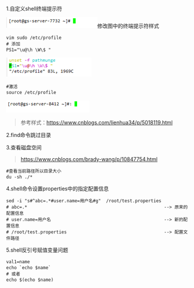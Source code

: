 1.自定义shell终端提示符

![image-20210324110537531](常见命令与设置图片/image-20210324110537531.png)修改图中的终端提示符样式

```shell
vim sudo /etc/profile
# 添加
PS1="\u@\h \W\$ "
```

![image-20210324110815635](常见命令与设置图片/image-20210324110815635.png)

```shell
#激活
source /etc/profile
```

![image-20210324141736701](常见命令与设置图片/image-20210324141736701.png)

> 参考样式：https://www.cnblogs.com/lienhua34/p/5018119.html

2.find命令跳过目录

3.查看磁盘空间

> https://www.cnblogs.com/brady-wang/p/10847754.html

```shell
#查看当前路径所以目录大小
du -sh ./*
```

4.shell命令设置properties中的指定配置信息

```shell
sed -i "s#^abc=.*#user.name=用户名#g"  /root/test.properties
# abc=.*  													-->	原来的配置信息
# user.name=用户名											  --> 新的配置信息
# /root/test.properties										-->	配置文件路径
```

5.shell反引号赋值变量问题

```shell
val1=name
echo `echo $name`
# 或者
echo $(echo $name)
```

